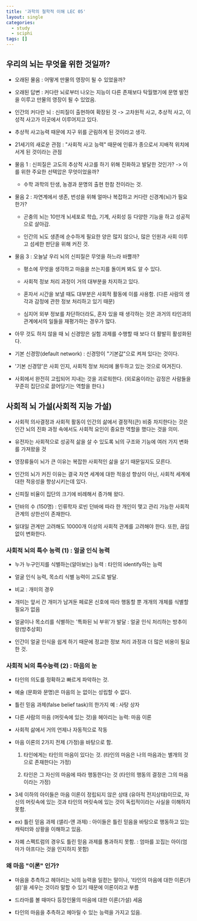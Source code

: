 ```yaml
---
title: '과학의 철학적 이해 LEC 05'
layout: single
categories:
  - study
  - sciphi
tags: []
---
```


## 우리의 뇌는 무엇을 위한 것일까?

- 오래된 물음 : 어떻게 만물의 영장이 될 수 있었을까?

- 오래된 답변 : 커다란 뇌로부터 나오는 지능이 다른 존재보다 탁월했기에 문명 발전을 이루고 만물의 영장이 될 수 있었음.

- 인간의 커다란 뇌 : 신피질이 출현하여 확장된 것 -> 고차원적 사고, 추상적 사고, 이성적 사고가 이곳에서 이루어지고 있다.

- 추상적 사고능력 때문에 지구 위를 군림하게 된 것이라고 생각.

- 21세기의 새로운 관점 : "사회적 사고 능력" 때문에 인류가 종으로서 지배적 위치에 서게 된 것이라는 관점

- 물음 1 : 신피질은 고도의 추상적 사고를 하기 위해 진화하고 발달한 것인가? -> 이를 위한 주요한 선택압은 무엇이었을까? 

	- 수학 과학의 탄생, 농경과 문명의 출현 한참 전이라는 것. 

- 물음 2 : 자연계에서 생존, 번성을 위해 얼마나 복잡하고 커다란 신경계(뇌)가 필요한가?

	- 곤충의 뇌는 10만개 뇌세포로 학습, 기계, 사회성 등 다양한 기능을 하고 성공적으로 살아감.

	- 인간의 뇌도 생존에 순수하게 필요한 양은 많지 않으나, 많은 인원과 사회 이루고 섬세한 판단을 위해 커진 것.

- 물음 3 : 오늘날 우리 뇌의 신피질은 무엇을 하느라 바쁠까?

	- 평소에 무엇을 생각하고 마음을 쓰는지를 돌이켜 봐도 알 수 있다.

	- 사회적 정보 처리 과정이 거의 대부분을 차지하고 있다.

	- 혼자서 시간을 보낼 때도 대부분은 사회적 활동에 이를 사용함. (다른 사람의 생각과 감정에 관한 정보 처리하고 있기 때문)

	- 심지어 외부 정보를 차단하더라도, 혼자 있을 때 생각하는 것은 과거의 타인과의 관계에서의 일들을 재평가하는 경우가 많다.

- 아무 것도 하지 않을 때 뇌 신경망은 실험 과제를 수행할 때 보다 더 활발히 활성화된다.

- 기본 신경망(default network) : 신경망이 "기본값"으로 켜져 있다는 것이다.

- '기본 신경망'은 사회 인지, 사회적 정보 처리에 몰두하고 있는 것으로 여겨진다.

- 사회에서 완전히 고립되어 지내는 것을 괴로워한다. (외로움이라는 감정은 사람들을 꾸준히 집단으로 끌어당기는 역할을 한다.)

## 사회적 뇌 가설(사회적 지능 가설)

- 사회적 의사결정과 사회적 활동이 인간의 삶에서 결정적(큰) 비중 차지한다는 것은 인간 뇌의 진화 과정 속에서도 사회적 요인이 중요한 역할을 했다는 것을 의미.

- 유전자는 사회적으로 성공적 삶을 살 수 있도록 뇌의 구조와 기능에 여러 가지 변화를 가져왔을 것

- 영장류들이 뇌가 큰 이유는 복잡한 사회적인 삶을 살기 때문일지도 모른다.

- 인간의 뇌가 커진 이유는 결국 자연 세계에 대한 적응성 향상이 아닌, 사회적 세계에 대한 적응성을 향상시키는데 있다.

- 신피질 비율이 집단의 크기에 비례해서 증가해 왔다.

- 던바의 수 (150명) : 인류학자 로빈 던바에 따라 한 개인이 맺고 관리 가능한 사회적 관계의 상한선이 존재한다.

- 일대일 관계만 고려해도 10000개 이상의 사회적 관계를 고려해야 한다. 또한, 끊임없이 변화한다. 

### 사회적 뇌의 특수 능력 (1) : 얼굴 인식 능력

- 누가 누구인지를 식별하는(알아보는) 능력 : 타인의 identify하는 능력

- 얼굴 인식 능력, 목소리 식별 능력이 고도로 발달.

- 비교 : 개미의 경우

- 개미는 앞서 간 개미가 남겨둔 페로몬 신호에 따라 행동할 뿐 개개의 개체를 식별할 필요가 없음

- 얼굴이나 목소리를 식별하는 '특화된 뇌 부위'가 발달 : 얼굴 인식 처리하는 방추이랑(방추상회)

- 인간이 얼굴 인식을 쉽게 하기 때문에 정교한 정보 처리 과정과 더 많은 비용이 필요한 것.

### 사회적 뇌의 특수능력 (2) : 마음의 눈

- 타인의 의도를 정확하고 빠르게 파악하는 것. 

- 예술 (문화와 문명)은 마음의 눈 없이는 성립할 수 없다.

- 틀린 믿음 과제(false belief task)의 한가지 예 : 사탕 상자

- 다른 사람의 마음 (머릿속에 있는 것)을 헤아리는 능력: 마음 이론

- 사회적 삶에서 거의 언제나 자동적으로 작동

- 마음 이론의 2가지 전제 (가정)을 바탕으로 함.

	1. 타인에게는 타인의 마음이 있다는 것. (타인의 마음은 나의 마음과는 별개의 것으로 존재한다는 가정)

	2. 타인은 그 자신의 마음에 따라 행동한다는 것 (타인의 행동의 결정은 그의 마음이라는 가정)

- 3세 이하의 아이들은 마음 이론이 정립되지 않은 상태 (유아적 전지상태)이므로, 자신의 머릿속에 있는 것과 타인의 머릿속에 있는 것이 독립적이라는 사실을 이해하지 못함.

- ex) 틀린 믿음 과제 (샐리-앤 과제) : 아이들은 틀린 믿음을 바탕으로 행동하고 있는 캐릭터와 상황을 이해하고 있음. 

- 자폐 스펙트럼의 경우도 틀린 믿음 과제를 통과하지 못함. : 엄마를 꼬집는 아이(엄마가 아프다는 것을 인지하지 못함)

### 왜 마음 "이론" 인가?

- 마음을 추측하고 헤아리는 뇌의 능력을 일컫는 말이나, '타인의 마음에 대한 이론(가설)'을 세우는 것이라 말할 수 있기 때문에 이론이라고 부름

- 드라마를 볼 때마다 등장인물의 마음에 대한 이론(가설) 세움

- 타인의 마음을 추측하고 헤아릴 수 있는 능력을 가지고 있음.

